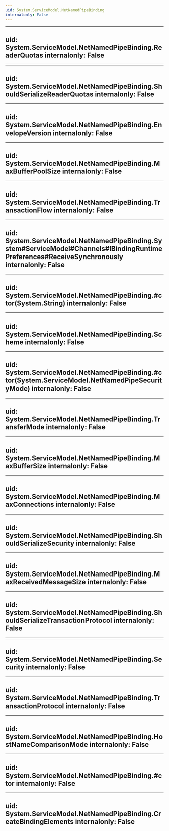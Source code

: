 ```yaml
---
uid: System.ServiceModel.NetNamedPipeBinding
internalonly: False
---
```


---
uid: System.ServiceModel.NetNamedPipeBinding.ReaderQuotas
internalonly: False
---

---
uid: System.ServiceModel.NetNamedPipeBinding.ShouldSerializeReaderQuotas
internalonly: False
---

---
uid: System.ServiceModel.NetNamedPipeBinding.EnvelopeVersion
internalonly: False
---

---
uid: System.ServiceModel.NetNamedPipeBinding.MaxBufferPoolSize
internalonly: False
---

---
uid: System.ServiceModel.NetNamedPipeBinding.TransactionFlow
internalonly: False
---

---
uid: System.ServiceModel.NetNamedPipeBinding.System#ServiceModel#Channels#IBindingRuntimePreferences#ReceiveSynchronously
internalonly: False
---

---
uid: System.ServiceModel.NetNamedPipeBinding.#ctor(System.String)
internalonly: False
---

---
uid: System.ServiceModel.NetNamedPipeBinding.Scheme
internalonly: False
---

---
uid: System.ServiceModel.NetNamedPipeBinding.#ctor(System.ServiceModel.NetNamedPipeSecurityMode)
internalonly: False
---

---
uid: System.ServiceModel.NetNamedPipeBinding.TransferMode
internalonly: False
---

---
uid: System.ServiceModel.NetNamedPipeBinding.MaxBufferSize
internalonly: False
---

---
uid: System.ServiceModel.NetNamedPipeBinding.MaxConnections
internalonly: False
---

---
uid: System.ServiceModel.NetNamedPipeBinding.ShouldSerializeSecurity
internalonly: False
---

---
uid: System.ServiceModel.NetNamedPipeBinding.MaxReceivedMessageSize
internalonly: False
---

---
uid: System.ServiceModel.NetNamedPipeBinding.ShouldSerializeTransactionProtocol
internalonly: False
---

---
uid: System.ServiceModel.NetNamedPipeBinding.Security
internalonly: False
---

---
uid: System.ServiceModel.NetNamedPipeBinding.TransactionProtocol
internalonly: False
---

---
uid: System.ServiceModel.NetNamedPipeBinding.HostNameComparisonMode
internalonly: False
---

---
uid: System.ServiceModel.NetNamedPipeBinding.#ctor
internalonly: False
---

---
uid: System.ServiceModel.NetNamedPipeBinding.CreateBindingElements
internalonly: False
---
